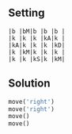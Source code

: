 Setting
-------

```
|b |bM|b |b |b |
|k |k |k |kA|k |
|kA|k |k |k |kD|
|k |kM|k |k |k |
|k |k |kS|k |kM|
```

Solution
--------

```python
move('right')
move('right')
move()
move()
```

